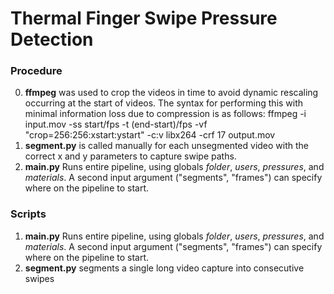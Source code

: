 # Thermal Finger Swipe Pressure Detection

### Procedure
0. __ffmpeg__ was used to crop the videos in time to avoid dynamic rescaling occurring at the start of videos. The syntax for performing this with minimal information loss due to compression is as follows:
ffmpeg -i input.mov -ss start/fps -t (end-start)/fps -vf "crop=256:256:xstart:ystart" -c:v libx264 -crf 17 output.mov
1. __segment.py__ is called manually for each unsegmented video with the correct x and y parameters to capture swipe paths.
2. __main.py__ Runs entire pipeline, using globals _folder_, _users_, _pressures_, and _materials_. A second input argument ("segments", "frames") can specify where on the pipeline to start.


### Scripts
1. __main.py__ Runs entire pipeline, using globals _folder_, _users_, _pressures_, and _materials_. A second input argument ("segments", "frames") can specify where on the pipeline to start.
2. __segment.py__ segments a single long video capture into consecutive swipes



